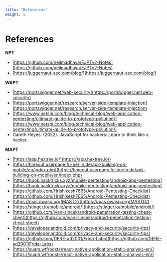 ```yaml
---
title: "References"
weight: 5
---
```


# References

**NPT**

* [https://github.com/neilmadhava/EJPTv2-Notes](https://github.com/neilmadhava/EJPTv2-Notes)
* [https://juggernaut-sec.com/blog/](https://juggernaut-sec.com/blog/)

**WAPT**

* [https://portswigger.net/web-security](https://portswigger.net/web-security)
* [https://portswigger.net/research/server-side-template-injection](https://portswigger.net/research/server-side-template-injection)
* [https://www.netspi.com/blog/technical-blog/web-application-pentesting/ultimate-guide-to-prototype-pollution/](https://www.netspi.com/blog/technical-blog/web-application-pentesting/ultimate-guide-to-prototype-pollution/)
* Gareth Heyes. (2022). JavaScript for hackers: Learn to think like a hacker.

**MAPT**

* [https://app.hextree.io/](https://app.hextree.io/)
* [https://timeout.userpage.fu-berlin.de/apk-building-on-mobile/en/index.php](https://timeout.userpage.fu-berlin.de/apk-building-on-mobile/en/index.php)
* [https://book.hacktricks.xyz/mobile-pentesting/android-app-pentesting](https://book.hacktricks.xyz/mobile-pentesting/android-app-pentesting)
* [https://github.com/Hrishikesh7665/Android-Pentesting-Checklist](https://github.com/Hrishikesh7665/Android-Pentesting-Checklist)
* [https://mas.owasp.org/MASTG/](https://mas.owasp.org/MASTG/)
* [https://stinger.io/mobile/android/](https://stinger.io/mobile/android/)
* [https://github.com/ivan-sincek/android-penetration-testing-cheat-sheet](https://github.com/ivan-sincek/android-penetration-testing-cheat-sheet)
* [https://developer.android.com/privacy-and-security/security-tips](https://developer.android.com/privacy-and-security/security-tips)
* [https://github.com/DERE-ad2001/Frida-Labs](https://github.com/DERE-ad2001/Frida-Labs)
* [https://suam.wtf/posts/react-native-application-static-analysis-en/](https://suam.wtf/posts/react-native-application-static-analysis-en/)
